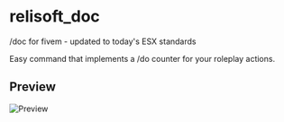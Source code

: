 # relisoft_doc
/doc for fivem - updated to today's ESX standards

Easy command that implements a /do counter for your roleplay actions.

## Preview
![Preview](https://user-images.githubusercontent.com/71902025/171073419-11fe7c50-508f-47b8-884c-546644d186c8.png)
